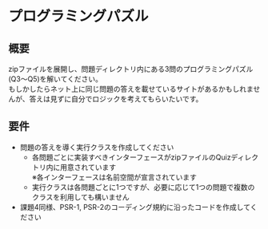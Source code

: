 # プログラミングパズル

## 概要
zipファイルを展開し、問題ディレクトリ内にある3問のプログラミングパズル(Q3～Q5)を解いてください。  
もしかしたらネット上に同じ問題の答えを載せているサイトがあるかもしれませんが、答えは見ずに自分でロジックを考えてもらいたいです。

## 要件
* 問題の答えを導く実行クラスを作成してください
  - 各問題ごとに実装すべきインターフェースがzipファイルのQuizディレクトリ内に用意されています  
    ※各インターフェースは名前空間が宣言されています
  - 実行クラスは各問題ごとに1つですが、必要に応じて1つの問題で複数のクラスを利用しても構いません
* 課題4同様、PSR-1, PSR-2のコーディング規約に沿ったコードを作成してください

